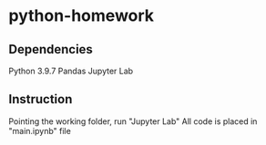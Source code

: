 # python-homework

## Dependencies
Python 3.9.7
Pandas
Jupyter Lab

## Instruction
Pointing the working folder, run "Jupyter Lab"
All code is placed in "main.ipynb" file
